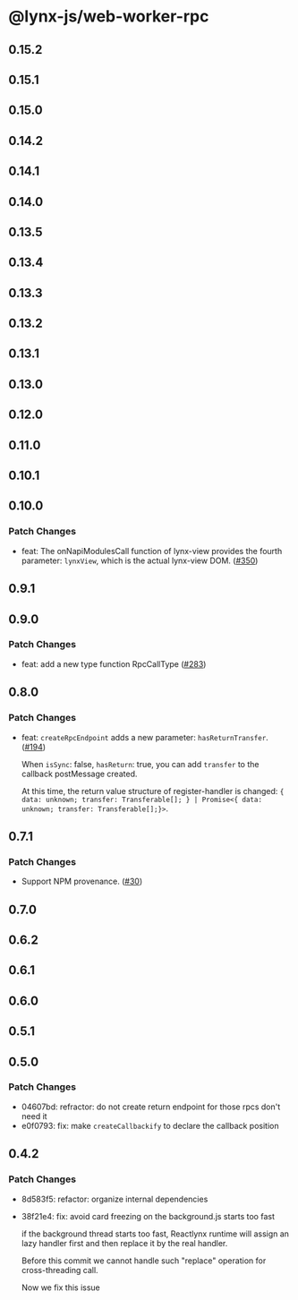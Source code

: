 # @lynx-js/web-worker-rpc

## 0.15.2

## 0.15.1

## 0.15.0

## 0.14.2

## 0.14.1

## 0.14.0

## 0.13.5

## 0.13.4

## 0.13.3

## 0.13.2

## 0.13.1

## 0.13.0

## 0.12.0

## 0.11.0

## 0.10.1

## 0.10.0

### Patch Changes

- feat: The onNapiModulesCall function of lynx-view provides the fourth parameter: `lynxView`, which is the actual lynx-view DOM. ([#350](https://github.com/lynx-family/lynx-stack/pull/350))

## 0.9.1

## 0.9.0

### Patch Changes

- feat: add a new type function RpcCallType ([#283](https://github.com/lynx-family/lynx-stack/pull/283))

## 0.8.0

### Patch Changes

- feat: `createRpcEndpoint` adds a new parameter: `hasReturnTransfer`. ([#194](https://github.com/lynx-family/lynx-stack/pull/194))

  When `isSync`: false, `hasReturn`: true, you can add `transfer` to the callback postMessage created.

  At this time, the return value structure of register-handler is changed: `{ data: unknown; transfer: Transferable[]; } | Promise<{ data: unknown; transfer: Transferable[];}>`.

## 0.7.1

### Patch Changes

- Support NPM provenance. ([#30](https://github.com/lynx-family/lynx-stack/pull/30))

## 0.7.0

## 0.6.2

## 0.6.1

## 0.6.0

## 0.5.1

## 0.5.0

### Patch Changes

- 04607bd: refractor: do not create return endpoint for those rpcs don't need it
- e0f0793: fix: make `createCallbackify` to declare the callback position

## 0.4.2

### Patch Changes

- 8d583f5: refactor: organize internal dependencies
- 38f21e4: fix: avoid card freezing on the background.js starts too fast

  if the background thread starts too fast, Reactlynx runtime will assign an lazy handler first and then replace it by the real handler.

  Before this commit we cannot handle such "replace" operation for cross-threading call.

  Now we fix this issue
